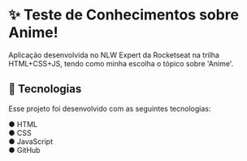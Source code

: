 # ✨ Teste de Conhecimentos sobre Anime!
Aplicação desenvolvida no NLW Expert da Rocketseat na trilha HTML+CSS+JS, tendo como minha escolha o tópico sobre 'Anime'.

## 🚀 Tecnologias
Esse projeto foi desenvolvido com as seguintes tecnologias:

  ●  HTML  
  ●  CSS  
  ●  JavaScript  
  ●  GitHub  


